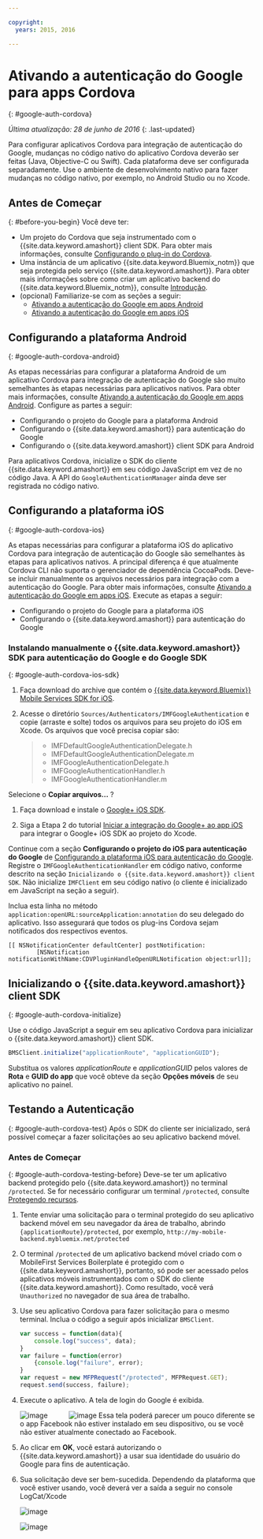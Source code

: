 ```yaml
---

copyright:
  years: 2015, 2016

---
```


# Ativando a autenticação do Google para apps Cordova
{: #google-auth-cordova}

*Última atualização: 28 de junho de 2016*
{: .last-updated}

Para configurar aplicativos Cordova para integração de autenticação do Google, mudanças no código nativo do aplicativo Cordova deverão ser
feitas (Java, Objective-C ou Swift). Cada plataforma deve ser configurada separadamente. Use o ambiente de desenvolvimento nativo para fazer mudanças no código nativo, por exemplo, no Android Studio ou no Xcode.

## Antes de Começar
{: #before-you-begin}
Você deve ter:
* Um projeto do Cordova que seja instrumentado com o {{site.data.keyword.amashort}} client SDK.  Para obter mais informações, consulte [Configurando o plug-in do Cordova](https://console.{DomainName}/docs/services/mobileaccess/getting-started-cordova.html).  
* Uma instância de um aplicativo {{site.data.keyword.Bluemix_notm}} que seja protegida pelo serviço {{site.data.keyword.amashort}}. Para obter mais informações sobre como criar um aplicativo backend do {{site.data.keyword.Bluemix_notm}}, consulte [Introdução](index.html).
* (opcional) Familiarize-se com as seções a seguir:
   * [Ativando a autenticação do Google em apps Android](https://console.{DomainName}/docs/services/mobileaccess/google-auth-android.html)
   * [Ativando a autenticação do Google em apps iOS](https://console.{DomainName}/docs/services/mobileaccess/google-auth-ios.html)


## Configurando a plataforma Android
{: #google-auth-cordova-android}

As etapas necessárias para configurar a plataforma Android de um aplicativo Cordova para integração de autenticação do Google são muito semelhantes às etapas necessárias para aplicativos nativos. Para
obter mais informações, consulte
[Ativando
a autenticação do Google em apps Android](https://console.{DomainName}/docs/services/mobileaccess/google-auth-android.html). Configure as partes a seguir:

* Configurando o projeto do Google para a plataforma Android
* Configurando o {{site.data.keyword.amashort}} para autenticação do Google
* Configurando o {{site.data.keyword.amashort}} client SDK para Android

Para aplicativos Cordova, inicialize o SDK do cliente {{site.data.keyword.amashort}} em seu código JavaScript em vez de no código Java. A API do `GoogleAuthenticationManager` ainda deve ser registrada no código nativo.

## Configurando a plataforma iOS
{: #google-auth-cordova-ios}

As etapas necessárias para configurar a plataforma iOS do aplicativo Cordova para integração de autenticação do Google são semelhantes às etapas para aplicativos nativos. A principal diferença é que atualmente Cordova CLI não suporta o gerenciador de dependência CocoaPods.  Deve-se incluir manualmente os arquivos necessários para integração com a autenticação do Google. Para
obter mais informações, consulte
[Ativando
a autenticação do Google em apps iOS](https://console.{DomainName}/docs/services/mobileaccess/google-auth-ios.html). Execute as etapas a seguir:

* Configurando o projeto do Google para a plataforma iOS
* Configurando o {{site.data.keyword.amashort}} para autenticação do Google

### Instalando manualmente o {{site.data.keyword.amashort}} SDK para autenticação do Google e do Google SDK
{: #google-auth-cordova-ios-sdk}
1. Faça download do archive que contém o [{{site.data.keyword.Bluemix}} Mobile Services SDK for iOS](https://hub.jazz.net/git/bluemixmobilesdk/imf-ios-sdk/archive?revstr=master).

1. Acesse o diretório `Sources/Authenticators/IMFGoogleAuthentication` e copie (arraste e solte) todos os arquivos para seu projeto do iOS em Xcode. Os arquivos que você precisa copiar são:

	> * IMFDefaultGoogleAuthenticationDelegate.h
	> * IMFDefaultGoogleAuthenticationDelegate.m
	> * IMFGoogleAuthenticationDelegate.h
	> * IMFGoogleAuthenticationHandler.h
	> * IMFGoogleAuthenticationHandler.m

Selecione o **Copiar arquivos...** ?

1. Faça download e instale o [Google+ iOS SDK](http://goo.gl/9cTqyZ).

1. Siga a Etapa 2 do tutorial [Iniciar a integração do Google+ ao app iOS](https://developers.google.com/+/mobile/ios/getting-started) para integrar o Google+ iOS SDK ao projeto do Xcode.

Continue com a seção **Configurando o projeto do iOS para autenticação do Google** de [Configurando a plataforma iOS para autenticação do Google](https://console.{DomainName}/docs/services/mobileaccess/google-auth-ios.html). Registre o `IMFGoogleAuthenticationHandler` em código nativo, conforme descrito na seção `Inicializando o {{site.data.keyword.amashort}} client SDK`. Não
inicialize `IMFClient` em seu código nativo (o cliente é inicializado em JavaScript na seção a seguir).

Inclua esta linha no método `application:openURL:sourceApplication:annotation` do seu delegado do aplicativo. Isso
assegurará que todos os plug-ins Cordova sejam notificados dos respectivos eventos.

```
[[ NSNotificationCenter defaultCenter] postNotification:
		[NSNotification notificationWithName:CDVPluginHandleOpenURLNotification object:url]];      
```

## Inicializando o {{site.data.keyword.amashort}} client SDK
{: #google-auth-cordova-initialize}

Use o código JavaScript a seguir em seu aplicativo Cordova para inicializar o {{site.data.keyword.amashort}} client SDK.

```JavaScript
BMSClient.initialize("applicationRoute", "applicationGUID");
```

Substitua os valores *applicationRoute* e
*applicationGUID* pelos valores de **Rota** e
**GUID do app** que você obteve da seção **Opções
móveis** de seu aplicativo no painel.

## Testando a Autenticação
{: #google-auth-cordova-test}
Após o SDK do cliente ser inicializado, será possível começar a fazer solicitações ao seu aplicativo backend móvel.

### Antes de Começar
{: #google-auth-cordova-testing-before}
Deve-se ter um aplicativo backend protegido pelo {{site.data.keyword.amashort}} no terminal `/protected`. Se for necessário configurar um terminal `/protected`, consulte [Protegendo recursos](https://console.{DomainName}/docs/services/mobileaccess/protecting-resources.html).


1. Tente enviar uma solicitação para o terminal protegido do seu aplicativo backend móvel em seu navegador da área de trabalho, abrindo
`{applicationRoute}/protected`, por exemplo, `http://my-mobile-backend.mybluemix.net/protected`

1. O terminal `/protected` de um aplicativo backend móvel criado com o MobileFirst Services Boilerplate é protegido com o
{{site.data.keyword.amashort}}, portanto, só pode ser acessado pelos aplicativos móveis instrumentados com o SDK do cliente
{{site.data.keyword.amashort}}. Como resultado, você verá `Unauthorized` no navegador de sua área de trabalho.

1. Use seu aplicativo Cordova para fazer solicitação para o mesmo terminal. Inclua o código a seguir após inicializar `BMSClient`.

	```JavaScript
	var success = function(data){
    	console.log("success", data);
    }
	var failure = function(error)
    	{console.log("failure", error);
    }
	var request = new MFPRequest("/protected", MFPRequest.GET);
	request.send(success, failure);
	```


1. Execute o aplicativo. A tela de login do Google é exibida.

	![image](images/android-google-login.png) &nbsp;&nbsp;&nbsp;&nbsp;&nbsp;&nbsp;&nbsp;&nbsp;&nbsp;	![image](images/ios-google-login.png)
Essa tela poderá parecer um pouco diferente se o app Facebook não estiver instalado em seu dispositivo, ou se você não estiver atualmente conectado ao Facebook.
1. Ao clicar em **OK**, você estará autorizando o {{site.data.keyword.amashort}} a usar sua identidade do usuário do Google para fins de autenticação.

1. 	Sua solicitação deve ser bem-sucedida. Dependendo da plataforma que você estiver usando, você deverá ver a saída a seguir no console LogCat/Xcode

	![image](images/android-google-login-success.png)

	![image](images/ios-google-login-success.png)
